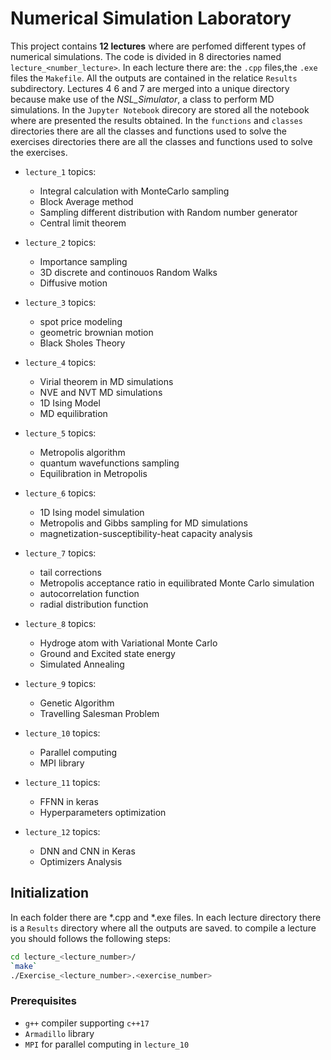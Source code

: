 # Numerical Simulation Laboratory

This project contains **12 lectures** where are perfomed different types of numerical simulations.
The code is divided in 8 directories named `lecture_<number_lecture>`. In each lecture there are: the `.cpp` files,the `.exe` files the `Makefile`. All the outputs are contained in the relatice `Results` subdirectory.
Lectures 4 6 and 7 are merged into a unique directory because make use of the *NSL_Simulator*, a class to perform MD simulations. 
In the `Jupyter Notebook` direcory are stored all the notebook where are presented the results obtained.
In the `functions` and `classes` directories there are all the classes and functions used to solve the exercises directories there are all the classes and functions used to solve the exercises.

-  `lecture_1` topics:
	- Integral calculation with MonteCarlo sampling
	- Block Average method
	- Sampling different distribution with Random number generator
	- Central limit theorem

- `lecture_2` topics:
	- Importance sampling
	- 3D discrete and continouos Random Walks
	- Diffusive motion

- `lecture_3` topics:
	- spot price modeling
	- geometric brownian motion
	- Black Sholes Theory

- `lecture_4` topics:
	- Virial theorem in MD simulations
	- NVE and NVT MD simulations
	- 1D Ising Model
	- MD equilibration

- `lecture_5` topics:
	- Metropolis algorithm
	- quantum wavefunctions sampling
	- Equilibration in Metropolis

- `lecture_6` topics:
	- 1D Ising model simulation
	- Metropolis and Gibbs sampling for MD simulations
	- magnetization-susceptibility-heat capacity analysis

- `lecture_7` topics:
	- tail corrections
	- Metropolis acceptance ratio in equilibrated Monte Carlo simulation
	- autocorrelation function
	- radial distribution function

- `lecture_8` topics:
	- Hydroge atom with Variational Monte Carlo
	- Ground and Excited state energy 
	- Simulated Annealing

- `lecture_9` topics:
	- Genetic Algorithm
	- Travelling Salesman Problem

- `lecture_10` topics:
	- Parallel computing
	- MPI library

- `lecture_11` topics:
	- FFNN in keras
	- Hyperparameters optimization

- `lecture_12` topics:
	- DNN and CNN in Keras
	- Optimizers Analysis

## Initialization

In each folder there are *.cpp  and *.exe files. In each lecture directory there is a `Results` directory where all the outputs are saved.
to compile a lecture you should follows the following steps:
 ```bash
cd lecture_<lecture_number>/
`make`
./Exercise_<lecture_number>.<exercise_number>
```

### Prerequisites

- `g++` compiler supporting `c++17`
- `Armadillo` library
- `MPI` for parallel computing in `lecture_10`




